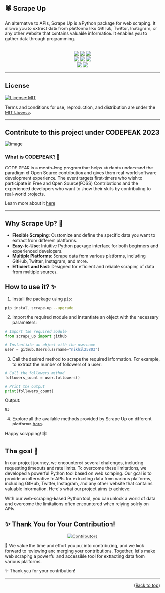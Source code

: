 ## 🕷️ Scrape Up

An alternative to APIs, Scrape Up is a Python package for web scraping. It allows you to extract data from platforms like GitHub, Twitter, Instagram, or any other website that contains valuable information. It enables you to gather data through programming.

<div align="center">
  <br>
  <img src="https://img.shields.io/github/repo-size/Clueless-Community/scrape-up?style=for-the-badge" />
  <img src="https://img.shields.io/github/issues/Clueless-Community/scrape-up?style=for-the-badge" />
  <img src="https://img.shields.io/github/issues-closed-raw/Clueless-Community/scrape-up?style=for-the-badge" />
  <br>
  <img src="https://img.shields.io/github/forks/Clueless-Community/scrape-up?style=for-the-badge" />
  <img src="https://img.shields.io/github/issues-pr/Clueless-Community/scrape-up?style=for-the-badge" />
  <img src="https://img.shields.io/github/issues-pr-closed-raw/Clueless-Community/scrape-up?style=for-the-badge" />
  <br>
  <img src="https://img.shields.io/github/stars/Clueless-Community/scrape-up?style=for-the-badge" />
  <img src="https://img.shields.io/github/last-commit/Clueless-Community/scrape-up?style=for-the-badge" />
</div>

---

## License
[![License: MIT](https://img.shields.io/badge/License-MIT-yellow.svg)](https://opensource.org/licenses/MIT)

Terms and conditions for use, reproduction, and distribution are under the [MIT License](https://opensource.org/license/mit/).


----

## Contribute to this project under CODEPEAK 2023
![image](https://github.com/Clueless-Community/scrape-up/assets/93156825/ae578d0f-9ea2-491f-aaec-1265d564fa33)


### What is CODEPEAK? 🤔 

  CODE PEAK is a month-long program that helps students understand the paradigm of Open Source contribution and gives them real-world software development experience. The event targets first-timers who wish to participate in Free and Open Source(FOSS) Contributions and the experienced developers who want to show their skills by contributing to real-world projects.

  Learn more about it [here](https://www.codepeak.tech/)
  
----

## Why Scrape Up? 👀

- **Flexible Scraping**: Customize and define the specific data you want to extract from different platforms.
- **Easy-to-Use**: Intuitive Python package interface for both beginners and experienced developers.
- **Multiple Platforms**: Scrape data from various platforms, including GitHub, Twitter, Instagram, and more.
- **Efficient and Fast**: Designed for efficient and reliable scraping of data from multiple sources.

## How to use it? ✨

1. Install the package using `pip`:

```bash
pip install scrape-up --upgrade
```

2. Import the required module and instantiate an object with the necessary parameters:

```python
# Import the required module
from scrape_up import github

# Instantiate an object with the username
user = github.Users(username="nikhil25803")
```

3. Call the desired method to scrape the required information. For example, to extract the number of followers of a user:

```python
# Call the followers method
followers_count = user.followers()

# Print the output
print(followers_count)
```

Output:

```
83
```

4. Explore all the available methods provided by Scrape Up on different platforms [here](https://github.com/Clueless-Community/scrape-up/blob/main/documentation.md).

Happy scrapping! 🕸️

## The goal 🎯

In our project journey, we encountered several challenges, including requesting timeouts and rate limits. To overcome these limitations, we developed a powerful Python tool based on web scraping. Our goal is to provide an alternative to APIs for extracting data from various platforms, including GitHub, Twitter, Instagram, and any other website that contains valuable information. Here's what our project aims to achieve:

With our web-scraping-based Python tool, you can unlock a world of data and overcome the limitations often encountered when relying solely on APIs.

## ✨ Thank You for Your Contribution!

<div align="center">
  <a href="https://github.com/Clueless-Community/scrape-up/graphs/contributors">
    <img src="https://contrib.rocks/image?repo=Clueless-Community/scrape-up" alt="Contributors" />
  </a>
</div>


🌟 We value the time and effort you put into contributing, and we look forward to reviewing and merging your contributions. Together, let's make web scraping a powerful and accessible tool for extracting data from various platforms.

✨ Thank you for your contribution!

---

<p align="right">(<a href="#top">Back to top</a>)</p>
